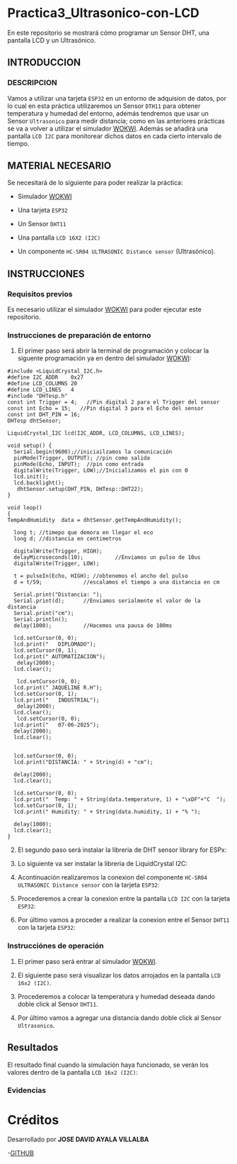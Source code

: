# Practica3_Ultrasonico-con-LCD
En este repositorio se mostrará cómo programar un Sensor DHT, una pantalla LCD y un Ultrasónico.

## INTRODUCCION

### DESCRIPCION

Vamos a utilizar una tarjeta ```ESP32``` en un entorno de adquision de datos, por lo cual en esta práctica utilizaremos un Sensor ```DTH11``` para obtener temperatura y humedad del entorno, además tendremos que usar un Sensor ```Ultrasonico``` para medir distancia; como en las anteriores prácticas se va a volver a utilizar el simulador [WOKWI](https://wokwi.com/).
Además se añadirá una pantalla ```LCD I2C``` para monitorear dichos datos en cada cierto intervalo de tiempo.

## MATERIAL NECESARIO

Se necesitará de lo siguiente para poder realizar la práctica:

- Simulador [WOKWI](https://wokwi.com/)

- Una tarjeta ```ESP32```

- Un Sensor ```DHT11```

- Una pantalla ```LCD 16X2 (I2C)```

- Un componente ```HC-SR04 ULTRASONIC Distance sensor``` (Ultrasónico).

## INSTRUCCIONES

### Requisitos previos

Es necesario utilizar el simulador [WOKWI](https://wokwi.com/) para poder ejecutar este repositorio.

### Instrucciones de preparación de entorno

1. El primer paso será abrir la terminal de programación y colocar la siguente programación ya en dentro del simulador [WOKWI](https://wokwi.com/):

```
#include <LiquidCrystal_I2C.h>
#define I2C_ADDR    0x27
#define LCD_COLUMNS 20
#define LCD_LINES   4
#include "DHTesp.h"
const int Trigger = 4;   //Pin digital 2 para el Trigger del sensor
const int Echo = 15;   //Pin digital 3 para el Echo del sensor
const int DHT_PIN = 16;
DHTesp dhtSensor;

LiquidCrystal_I2C lcd(I2C_ADDR, LCD_COLUMNS, LCD_LINES);

void setup() {
  Serial.begin(9600);//iniciailzamos la comunicación
  pinMode(Trigger, OUTPUT); //pin como salida
  pinMode(Echo, INPUT);  //pin como entrada
  digitalWrite(Trigger, LOW);//Inicializamos el pin con 0
  lcd.init();
  lcd.backlight();
   dhtSensor.setup(DHT_PIN, DHTesp::DHT22);
}

void loop()
{
TempAndHumidity  data = dhtSensor.getTempAndHumidity();
 
  long t; //timepo que demora en llegar el eco
  long d; //distancia en centimetros

  digitalWrite(Trigger, HIGH);
  delayMicroseconds(10);          //Enviamos un pulso de 10us
  digitalWrite(Trigger, LOW);
  
  t = pulseIn(Echo, HIGH); //obtenemos el ancho del pulso
  d = t/59;             //escalamos el tiempo a una distancia en cm
  
  Serial.print("Distancia: ");
  Serial.print(d);      //Enviamos serialmente el valor de la distancia
  Serial.print("cm");
  Serial.println();
  delay(1000);          //Hacemos una pausa de 100ms

  lcd.setCursor(0, 0);
  lcd.print("   DIPLOMADO");
  lcd.setCursor(0, 1); 
  lcd.print(" AUTOMATIZACION");
   delay(2000);
  lcd.clear();

   lcd.setCursor(0, 0);
  lcd.print(" JAQUELINE R.H");
  lcd.setCursor(0, 1); 
  lcd.print("   INDUSTRIAL");
   delay(2000);
  lcd.clear();
   lcd.setCursor(0, 0);
  lcd.print("   07-06-2025");
  delay(2000);
  lcd.clear();
  
  
  lcd.setCursor(0, 0);
  lcd.print("DISTANCIA: " + String(d) + "cm");
  
  delay(2000);
  lcd.clear();
  
  lcd.setCursor(0, 0);
  lcd.print("  Temp: " + String(data.temperature, 1) + "\xDF"+"C  ");
  lcd.setCursor(0, 1); 
  lcd.print(" Humidity: " + String(data.humidity, 1) + "% ");
 
  delay(1000);
  lcd.clear();
}
```


2. El segundo paso será instalar la libreria de DHT sensor library for ESPx:



3. Lo siguiente va ser instalar la libreria de LiquidCrystal I2C:



4. Acontinuación realizaremos la conexion del componente ```HC-SR04 ULTRASONIC Distance sensor``` con la tarjeta ```ESP32```:



5. Procederemos a crear la conexion entre la pantalla ```LCD I2C``` con la tarjeta ```ESP32```:



6. Por último vamos a proceder a realizar la conexion entre el Sensor ```DHT11``` con la tarjeta ```ESP32```:



### Instrucciónes de operación
1. El primer paso será entrar al simulador [WOKWI](https://wokwi.com/).

2. El siguiente paso será visualizar los datos arrojados en la pantalla ```LCD 16x2 (I2C)```.

3. Procederemos a colocar la temperatura y humedad deseada dando doble click al Sensor ```DHT11```.

4. Por último vamos a agregar una distancia dando doble click al Sensor ```Ultrasonico```.

## Resultados

El resultado final cuando la simulación haya funcionado, se verán los valores dentro de la pantalla ```LCD 16x2 (I2C)```:



### Evidencias



# Créditos

Desarrollado por **JOSE DAVID AYALA VILLALBA**

-[GITHUB](https://github.com/DaybeatAV)
